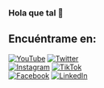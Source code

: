 ### Hola que tal 👋

## Encuéntrame en:

[![YouTube](https://img.shields.io/badge/YouTube-bornyxD-FF0000?style=for-the-badge&logo=youtube&logoColor=white&labelColor=101010)](https://www.youtube.com/@bornyxd6829)
[![Twitter](https://img.shields.io/badge/Twitter-@bornyxD-1DA1F2?style=for-the-badge&logo=twitter&logoColor=white&labelColor=101010)](https://twitter.com/BornyxD)
</br>
[![Instagram](https://img.shields.io/badge/Instagram-@Boris_Angulo-E4405F?style=for-the-badge&logo=instagram&logoColor=white&labelColor=101010)](https://www.instagram.com/boris_anthony_2407/)
[![TikTok](https://img.shields.io/badge/TikTok-@bornyxD-69C9D0?style=for-the-badge&logo=tiktok&logoColor=white&labelColor=101010)](https://www.tiktok.com/@bornyyxd)
</br>
[![Facebook](https://img.shields.io/badge/Facebook-@Boris_Angulo-1877F2?style=for-the-badge&logo=facebook&logoColor=white&labelColor=101010)](https://www.facebook.com/profile.php?id=100009358029534)
[![LinkedIn](https://img.shields.io/badge/LinkedIn-Boris_Angulo-0077B5?style=for-the-badge&logo=linkedin&logoColor=white&labelColor=101010)](https://www.linkedin.com/in/boris-angulo/)


